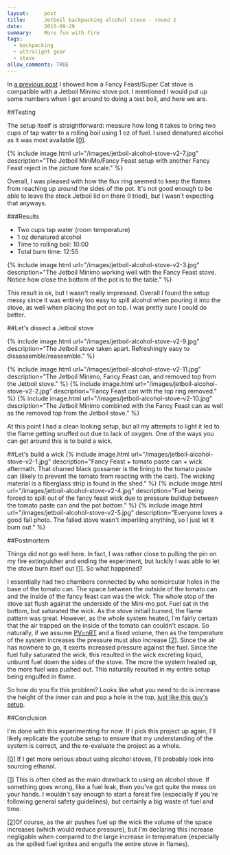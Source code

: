 ```yaml
---
layout:     post
title:      Jetboil backpacking alcohol stove - round 2
date:       2015-09-29 
summary:    More fun with fire
tags:  
  - backpacking 
  - ultralight gear
  - stove
allow_comments: TRUE
---
```


In [a previous post](http://robm.xtz/blog/jetboil-backpacking-alcohol-stove/) I showed how a Fancy Feast/Super Cat stove is compatible with a Jetboil Minimo stove pot. I mentioned I would put up some numbers when I got around to doing a test boil, and here we are.

##Testing

The setup itself is straightforward: measure how long it takes to bring two cups of tap water to a rolling boil using 1 oz of fuel. I used denatured alcohol as it was most available <a id="00" href="#01">[0]</a>. 

{% include image.html url="/images/jetboil-alcohol-stove-v2-7.jpg" description="The Jetboil MiniMo/Fancy Feast setup with another Fancy Feast reject in the picture fore scale." %}

Overall, I was pleased with how the flux ring seemed to keep the flames from reaching up around the sides of the pot. It's not good enough to be able to leave the stock Jetboil lid on there (I tried), but I wasn't expecting that anyways. 

###Results
* Two cups tap water (room temperature)
* 1 oz denatured alcohol
* Time to rolling boil: 10:00
* Total burn time: 12:55

{% include image.html url="/images/jetboil-alcohol-stove-v2-3.jpg" description="The Jetboil Minimo working well with the Fancy Feast stove. Notice how close the bottom of the pot is to the table." %}

This result is ok, but I wasn't really impressed. Overall I found the setup messy since it was entirely too easy to spill alcohol when pouring it into the stove, as well when placing the pot on top. I was pretty sure I could do better. 

##Let's dissect a Jetboil stove

{% include image.html url="/images/jetboil-alcohol-stove-v2-9.jpg" description="The Jetboil stove taken apart. Refreshingly easy to dissassemble/reassemble." %}

{% include image.html url="/images/jetboil-alcohol-stove-v2-11.jpg" description="The Jetboil Minimo, Fancy Feast can, and removed top from the Jetboil stove." %}
{% include image.html url="/images/jetboil-alcohol-stove-v2-2.jpg" description="Fancy Feast can with the top ring removed." %}
{% include image.html url="/images/jetboil-alcohol-stove-v2-10.jpg" description="The Jetboil Minimo combined with the Fancy Feast can as well as the removed top from the Jetboil stove." %}

At this point I had a clean looking setup, but all my attempts to light it led to the flame getting snuffed out due to lack of oxygen. One of the ways you can get around this is to build a wick. 

##Let's build a wick
{% include image.html url="/images/jetboil-alcohol-stove-v2-1.jpg" description="Fancy Feast + tomato paste can + wick aftermath. That charred black gossamer is the lining to the tomato paste can (likely to prevent the tomato from reacting with the can). The wicking material is a fiberglass strip is found in the shed." %}
{% include image.html url="/images/jetboil-alcohol-stove-v2-4.jpg" description="Fuel being forced to spill out of the fancy feast wick due to pressure buildup between the tomato paste can and the pot bottom." %}
{% include image.html url="/images/jetboil-alcohol-stove-v2-5.jpg" description="Everyone loves a good fail photo. The failed stove wasn't imperiling anything, so I just let it burn out." %}

##Postmortem

Things did not go well here. In fact, I was rather close to pulling the pin on my fire extinguisher and ending the experiment, but luckily I was able to let the stove burn itself out <a id="10" href="#11">[1]</a>. So what happened? 

I essentially had two chambers connected by who semicircular holes in the base of the tomato can. The space between the outside of the tomato can and the inside of the fancy feast can was the wick. The whole stop of the stove sat flush against the underside of the Mini-mo pot. Fuel sat in the bottom, but saturated the wick. As the stove initiall burned, the flame pattern was great. However, as the whole system heated, I'm fairly certain that the air trapped on the inside of the tomato can couldn't escape. So naturally, if we assume [PV=nRT](https://en.wikipedia.org/wiki/Ideal_gas_law) and a fixed volume, then as the temperature of the system increases the pressure must also increase <a id="20" href="#21">[2]</a>. Since the air has nowhere to go, it exerts increased pressure against the fuel. Since the fuel fully saturated the wick, this resulted in the wick excreting liquid, unburnt fuel down the sides of the stove. The more the system heated up, the more fuel was pushed out. This naturally resulted in my entire setup being engulfed in flame. 

So how do you fix this problem? Looks like what you need to do is increase the height of the inner can and pop a hole in the top, [just like this guy's setup](https://www.youtube.com/watch?v=p2fPIvyme9I). 

##Conclusion

I'm done with this experimenting for now. If I pick this project up again, I'll likely replicate the youtube setup to ensure that my understanding of the system is correct, and the re-evaluate the project as a whole. 


<a id="01" href="#00">[0]</a> If I get more serious about using alcohol stoves, I'll probably look into sourcing ethanol.

<a id="11" href="#10">[1]</a> This is often cited as the main drawback to using an alcohol stove. If something goes wrong, like a fuel leak, then you've got quite the mess on your hands. I wouldn't say enough to start a forest fire (especially if you're following general safety guidelines), but certainly a big waste of fuel and time. 

<a id="21" href="#20">[2]</a>Of course, as the air pushes fuel up the wick the volume of the space increases (which would reduce pressure), but I'm declaring this increase negligable when compared to the large increase in temperature (especially as the spilled fuel ignites and engulfs the entire stove in flames).
